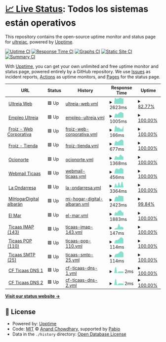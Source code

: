 # [📈 Live Status](https://ultreiac.github.io/monitor): <!--live status--> **Todos los sistemas están operativos**

This repository contains the open-source uptime monitor and status page for [ultreiac](https://ultreiac.github.io/monitor), powered by [Upptime](https://github.com/upptime/upptime).

[![Uptime CI](https://github.com/ultreiac/monitor/workflows/Uptime%20CI/badge.svg)](https://github.com/ultreiac/monitor/actions?query=workflow%3A%22Uptime+CI%22)
[![Response Time CI](https://github.com/ultreiac/monitor/workflows/Response%20Time%20CI/badge.svg)](https://github.com/ultreiac/monitor/actions?query=workflow%3A%22Response+Time+CI%22)
[![Graphs CI](https://github.com/ultreiac/monitor/workflows/Graphs%20CI/badge.svg)](https://github.com/ultreiac/monitor/actions?query=workflow%3A%22Graphs+CI%22)
[![Static Site CI](https://github.com/ultreiac/monitor/workflows/Static%20Site%20CI/badge.svg)](https://github.com/ultreiac/monitor/actions?query=workflow%3A%22Static+Site+CI%22)
[![Summary CI](https://github.com/ultreiac/monitor/workflows/Summary%20CI/badge.svg)](https://github.com/ultreiac/monitor/actions?query=workflow%3A%22Summary+CI%22)

With [Upptime](https://upptime.js.org), you can get your own unlimited and free uptime monitor and status page, powered entirely by a GitHub repository. We use [Issues](https://github.com/ultreiac/monitor/issues) as incident reports, [Actions](https://github.com/ultreiac/monitor/actions) as uptime monitors, and [Pages](https://ultreiac.github.io/monitor) for the status page.

<!--start: status pages-->
<!-- This summary is generated by Upptime (https://github.com/upptime/upptime) -->
<!-- Do not edit this manually, your changes will be overwritten -->
<!-- prettier-ignore -->
| URL | Status | History | Response Time | Uptime |
| --- | ------ | ------- | ------------- | ------ |
| <img alt="" src="https://icons.duckduckgo.com/ip3/ultreia.es.ico" height="13"> [Ultreia Web](https://ultreia.es) | 🟩 Up | [ultreia-web.yml](https://github.com/ultreiac/monitor/commits/HEAD/history/ultreia-web.yml) | <details><summary><img alt="Response time graph" src="./graphs/ultreia-web/response-time-week.png" height="20"> 2623ms</summary><br><a href="https://ultreiac.github.io/monitor/history/ultreia-web"><img alt="Response time 3083" src="https://img.shields.io/endpoint?url=https%3A%2F%2Fraw.githubusercontent.com%2Fultreiac%2Fmonitor%2FHEAD%2Fapi%2Fultreia-web%2Fresponse-time.json"></a><br><a href="https://ultreiac.github.io/monitor/history/ultreia-web"><img alt="24-hour response time 2772" src="https://img.shields.io/endpoint?url=https%3A%2F%2Fraw.githubusercontent.com%2Fultreiac%2Fmonitor%2FHEAD%2Fapi%2Fultreia-web%2Fresponse-time-day.json"></a><br><a href="https://ultreiac.github.io/monitor/history/ultreia-web"><img alt="7-day response time 2623" src="https://img.shields.io/endpoint?url=https%3A%2F%2Fraw.githubusercontent.com%2Fultreiac%2Fmonitor%2FHEAD%2Fapi%2Fultreia-web%2Fresponse-time-week.json"></a><br><a href="https://ultreiac.github.io/monitor/history/ultreia-web"><img alt="30-day response time 2728" src="https://img.shields.io/endpoint?url=https%3A%2F%2Fraw.githubusercontent.com%2Fultreiac%2Fmonitor%2FHEAD%2Fapi%2Fultreia-web%2Fresponse-time-month.json"></a><br><a href="https://ultreiac.github.io/monitor/history/ultreia-web"><img alt="1-year response time 3083" src="https://img.shields.io/endpoint?url=https%3A%2F%2Fraw.githubusercontent.com%2Fultreiac%2Fmonitor%2FHEAD%2Fapi%2Fultreia-web%2Fresponse-time-year.json"></a></details> | <details><summary><a href="https://ultreiac.github.io/monitor/history/ultreia-web">82.77%</a></summary><a href="https://ultreiac.github.io/monitor/history/ultreia-web"><img alt="All-time uptime 76.09%" src="https://img.shields.io/endpoint?url=https%3A%2F%2Fraw.githubusercontent.com%2Fultreiac%2Fmonitor%2FHEAD%2Fapi%2Fultreia-web%2Fuptime.json"></a><br><a href="https://ultreiac.github.io/monitor/history/ultreia-web"><img alt="24-hour uptime 100.00%" src="https://img.shields.io/endpoint?url=https%3A%2F%2Fraw.githubusercontent.com%2Fultreiac%2Fmonitor%2FHEAD%2Fapi%2Fultreia-web%2Fuptime-day.json"></a><br><a href="https://ultreiac.github.io/monitor/history/ultreia-web"><img alt="7-day uptime 82.77%" src="https://img.shields.io/endpoint?url=https%3A%2F%2Fraw.githubusercontent.com%2Fultreiac%2Fmonitor%2FHEAD%2Fapi%2Fultreia-web%2Fuptime-week.json"></a><br><a href="https://ultreiac.github.io/monitor/history/ultreia-web"><img alt="30-day uptime 0.00%" src="https://img.shields.io/endpoint?url=https%3A%2F%2Fraw.githubusercontent.com%2Fultreiac%2Fmonitor%2FHEAD%2Fapi%2Fultreia-web%2Fuptime-month.json"></a><br><a href="https://ultreiac.github.io/monitor/history/ultreia-web"><img alt="1-year uptime 76.09%" src="https://img.shields.io/endpoint?url=https%3A%2F%2Fraw.githubusercontent.com%2Fultreiac%2Fmonitor%2FHEAD%2Fapi%2Fultreia-web%2Fuptime-year.json"></a></details>
| <img alt="" src="https://icons.duckduckgo.com/ip3/empleo.ultreia.es.ico" height="13"> [Empleo Ultreia](https://empleo.ultreia.es/) | 🟩 Up | [empleo-ultreia.yml](https://github.com/ultreiac/monitor/commits/HEAD/history/empleo-ultreia.yml) | <details><summary><img alt="Response time graph" src="./graphs/empleo-ultreia/response-time-week.png" height="20"> 1005ms</summary><br><a href="https://ultreiac.github.io/monitor/history/empleo-ultreia"><img alt="Response time 1073" src="https://img.shields.io/endpoint?url=https%3A%2F%2Fraw.githubusercontent.com%2Fultreiac%2Fmonitor%2FHEAD%2Fapi%2Fempleo-ultreia%2Fresponse-time.json"></a><br><a href="https://ultreiac.github.io/monitor/history/empleo-ultreia"><img alt="24-hour response time 0" src="https://img.shields.io/endpoint?url=https%3A%2F%2Fraw.githubusercontent.com%2Fultreiac%2Fmonitor%2FHEAD%2Fapi%2Fempleo-ultreia%2Fresponse-time-day.json"></a><br><a href="https://ultreiac.github.io/monitor/history/empleo-ultreia"><img alt="7-day response time 1005" src="https://img.shields.io/endpoint?url=https%3A%2F%2Fraw.githubusercontent.com%2Fultreiac%2Fmonitor%2FHEAD%2Fapi%2Fempleo-ultreia%2Fresponse-time-week.json"></a><br><a href="https://ultreiac.github.io/monitor/history/empleo-ultreia"><img alt="30-day response time 1003" src="https://img.shields.io/endpoint?url=https%3A%2F%2Fraw.githubusercontent.com%2Fultreiac%2Fmonitor%2FHEAD%2Fapi%2Fempleo-ultreia%2Fresponse-time-month.json"></a><br><a href="https://ultreiac.github.io/monitor/history/empleo-ultreia"><img alt="1-year response time 1073" src="https://img.shields.io/endpoint?url=https%3A%2F%2Fraw.githubusercontent.com%2Fultreiac%2Fmonitor%2FHEAD%2Fapi%2Fempleo-ultreia%2Fresponse-time-year.json"></a></details> | <details><summary><a href="https://ultreiac.github.io/monitor/history/empleo-ultreia">100.00%</a></summary><a href="https://ultreiac.github.io/monitor/history/empleo-ultreia"><img alt="All-time uptime 100.00%" src="https://img.shields.io/endpoint?url=https%3A%2F%2Fraw.githubusercontent.com%2Fultreiac%2Fmonitor%2FHEAD%2Fapi%2Fempleo-ultreia%2Fuptime.json"></a><br><a href="https://ultreiac.github.io/monitor/history/empleo-ultreia"><img alt="24-hour uptime 100.00%" src="https://img.shields.io/endpoint?url=https%3A%2F%2Fraw.githubusercontent.com%2Fultreiac%2Fmonitor%2FHEAD%2Fapi%2Fempleo-ultreia%2Fuptime-day.json"></a><br><a href="https://ultreiac.github.io/monitor/history/empleo-ultreia"><img alt="7-day uptime 100.00%" src="https://img.shields.io/endpoint?url=https%3A%2F%2Fraw.githubusercontent.com%2Fultreiac%2Fmonitor%2FHEAD%2Fapi%2Fempleo-ultreia%2Fuptime-week.json"></a><br><a href="https://ultreiac.github.io/monitor/history/empleo-ultreia"><img alt="30-day uptime 100.00%" src="https://img.shields.io/endpoint?url=https%3A%2F%2Fraw.githubusercontent.com%2Fultreiac%2Fmonitor%2FHEAD%2Fapi%2Fempleo-ultreia%2Fuptime-month.json"></a><br><a href="https://ultreiac.github.io/monitor/history/empleo-ultreia"><img alt="1-year uptime 100.00%" src="https://img.shields.io/endpoint?url=https%3A%2F%2Fraw.githubusercontent.com%2Fultreiac%2Fmonitor%2FHEAD%2Fapi%2Fempleo-ultreia%2Fuptime-year.json"></a></details>
| <img alt="" src="https://icons.duckduckgo.com/ip3/froiz.es.ico" height="13"> [Froiz - Web Corporativa](https://froiz.es) | 🟩 Up | [froiz-web-corporativa.yml](https://github.com/ultreiac/monitor/commits/HEAD/history/froiz-web-corporativa.yml) | <details><summary><img alt="Response time graph" src="./graphs/froiz-web-corporativa/response-time-week.png" height="20"> 166ms</summary><br><a href="https://ultreiac.github.io/monitor/history/froiz-web-corporativa"><img alt="Response time 212" src="https://img.shields.io/endpoint?url=https%3A%2F%2Fraw.githubusercontent.com%2Fultreiac%2Fmonitor%2FHEAD%2Fapi%2Ffroiz-web-corporativa%2Fresponse-time.json"></a><br><a href="https://ultreiac.github.io/monitor/history/froiz-web-corporativa"><img alt="24-hour response time 0" src="https://img.shields.io/endpoint?url=https%3A%2F%2Fraw.githubusercontent.com%2Fultreiac%2Fmonitor%2FHEAD%2Fapi%2Ffroiz-web-corporativa%2Fresponse-time-day.json"></a><br><a href="https://ultreiac.github.io/monitor/history/froiz-web-corporativa"><img alt="7-day response time 166" src="https://img.shields.io/endpoint?url=https%3A%2F%2Fraw.githubusercontent.com%2Fultreiac%2Fmonitor%2FHEAD%2Fapi%2Ffroiz-web-corporativa%2Fresponse-time-week.json"></a><br><a href="https://ultreiac.github.io/monitor/history/froiz-web-corporativa"><img alt="30-day response time 218" src="https://img.shields.io/endpoint?url=https%3A%2F%2Fraw.githubusercontent.com%2Fultreiac%2Fmonitor%2FHEAD%2Fapi%2Ffroiz-web-corporativa%2Fresponse-time-month.json"></a><br><a href="https://ultreiac.github.io/monitor/history/froiz-web-corporativa"><img alt="1-year response time 212" src="https://img.shields.io/endpoint?url=https%3A%2F%2Fraw.githubusercontent.com%2Fultreiac%2Fmonitor%2FHEAD%2Fapi%2Ffroiz-web-corporativa%2Fresponse-time-year.json"></a></details> | <details><summary><a href="https://ultreiac.github.io/monitor/history/froiz-web-corporativa">100.00%</a></summary><a href="https://ultreiac.github.io/monitor/history/froiz-web-corporativa"><img alt="All-time uptime 100.00%" src="https://img.shields.io/endpoint?url=https%3A%2F%2Fraw.githubusercontent.com%2Fultreiac%2Fmonitor%2FHEAD%2Fapi%2Ffroiz-web-corporativa%2Fuptime.json"></a><br><a href="https://ultreiac.github.io/monitor/history/froiz-web-corporativa"><img alt="24-hour uptime 100.00%" src="https://img.shields.io/endpoint?url=https%3A%2F%2Fraw.githubusercontent.com%2Fultreiac%2Fmonitor%2FHEAD%2Fapi%2Ffroiz-web-corporativa%2Fuptime-day.json"></a><br><a href="https://ultreiac.github.io/monitor/history/froiz-web-corporativa"><img alt="7-day uptime 100.00%" src="https://img.shields.io/endpoint?url=https%3A%2F%2Fraw.githubusercontent.com%2Fultreiac%2Fmonitor%2FHEAD%2Fapi%2Ffroiz-web-corporativa%2Fuptime-week.json"></a><br><a href="https://ultreiac.github.io/monitor/history/froiz-web-corporativa"><img alt="30-day uptime 100.00%" src="https://img.shields.io/endpoint?url=https%3A%2F%2Fraw.githubusercontent.com%2Fultreiac%2Fmonitor%2FHEAD%2Fapi%2Ffroiz-web-corporativa%2Fuptime-month.json"></a><br><a href="https://ultreiac.github.io/monitor/history/froiz-web-corporativa"><img alt="1-year uptime 100.00%" src="https://img.shields.io/endpoint?url=https%3A%2F%2Fraw.githubusercontent.com%2Fultreiac%2Fmonitor%2FHEAD%2Fapi%2Ffroiz-web-corporativa%2Fuptime-year.json"></a></details>
| <img alt="" src="https://icons.duckduckgo.com/ip3/www.froiz.com.ico" height="13"> [Froiz - Tienda](https://www.froiz.com/shop/) | 🟩 Up | [froiz-tienda.yml](https://github.com/ultreiac/monitor/commits/HEAD/history/froiz-tienda.yml) | <details><summary><img alt="Response time graph" src="./graphs/froiz-tienda/response-time-week.png" height="20"> 677ms</summary><br><a href="https://ultreiac.github.io/monitor/history/froiz-tienda"><img alt="Response time 1199" src="https://img.shields.io/endpoint?url=https%3A%2F%2Fraw.githubusercontent.com%2Fultreiac%2Fmonitor%2FHEAD%2Fapi%2Ffroiz-tienda%2Fresponse-time.json"></a><br><a href="https://ultreiac.github.io/monitor/history/froiz-tienda"><img alt="24-hour response time 0" src="https://img.shields.io/endpoint?url=https%3A%2F%2Fraw.githubusercontent.com%2Fultreiac%2Fmonitor%2FHEAD%2Fapi%2Ffroiz-tienda%2Fresponse-time-day.json"></a><br><a href="https://ultreiac.github.io/monitor/history/froiz-tienda"><img alt="7-day response time 677" src="https://img.shields.io/endpoint?url=https%3A%2F%2Fraw.githubusercontent.com%2Fultreiac%2Fmonitor%2FHEAD%2Fapi%2Ffroiz-tienda%2Fresponse-time-week.json"></a><br><a href="https://ultreiac.github.io/monitor/history/froiz-tienda"><img alt="30-day response time 1019" src="https://img.shields.io/endpoint?url=https%3A%2F%2Fraw.githubusercontent.com%2Fultreiac%2Fmonitor%2FHEAD%2Fapi%2Ffroiz-tienda%2Fresponse-time-month.json"></a><br><a href="https://ultreiac.github.io/monitor/history/froiz-tienda"><img alt="1-year response time 1199" src="https://img.shields.io/endpoint?url=https%3A%2F%2Fraw.githubusercontent.com%2Fultreiac%2Fmonitor%2FHEAD%2Fapi%2Ffroiz-tienda%2Fresponse-time-year.json"></a></details> | <details><summary><a href="https://ultreiac.github.io/monitor/history/froiz-tienda">100.00%</a></summary><a href="https://ultreiac.github.io/monitor/history/froiz-tienda"><img alt="All-time uptime 100.00%" src="https://img.shields.io/endpoint?url=https%3A%2F%2Fraw.githubusercontent.com%2Fultreiac%2Fmonitor%2FHEAD%2Fapi%2Ffroiz-tienda%2Fuptime.json"></a><br><a href="https://ultreiac.github.io/monitor/history/froiz-tienda"><img alt="24-hour uptime 100.00%" src="https://img.shields.io/endpoint?url=https%3A%2F%2Fraw.githubusercontent.com%2Fultreiac%2Fmonitor%2FHEAD%2Fapi%2Ffroiz-tienda%2Fuptime-day.json"></a><br><a href="https://ultreiac.github.io/monitor/history/froiz-tienda"><img alt="7-day uptime 100.00%" src="https://img.shields.io/endpoint?url=https%3A%2F%2Fraw.githubusercontent.com%2Fultreiac%2Fmonitor%2FHEAD%2Fapi%2Ffroiz-tienda%2Fuptime-week.json"></a><br><a href="https://ultreiac.github.io/monitor/history/froiz-tienda"><img alt="30-day uptime 100.00%" src="https://img.shields.io/endpoint?url=https%3A%2F%2Fraw.githubusercontent.com%2Fultreiac%2Fmonitor%2FHEAD%2Fapi%2Ffroiz-tienda%2Fuptime-month.json"></a><br><a href="https://ultreiac.github.io/monitor/history/froiz-tienda"><img alt="1-year uptime 100.00%" src="https://img.shields.io/endpoint?url=https%3A%2F%2Fraw.githubusercontent.com%2Fultreiac%2Fmonitor%2FHEAD%2Fapi%2Ffroiz-tienda%2Fuptime-year.json"></a></details>
| <img alt="" src="https://icons.duckduckgo.com/ip3/salapelicano.ocionorte.com.ico" height="13"> [Ocionorte](https://salapelicano.ocionorte.com/) | 🟩 Up | [ocionorte.yml](https://github.com/ultreiac/monitor/commits/HEAD/history/ocionorte.yml) | <details><summary><img alt="Response time graph" src="./graphs/ocionorte/response-time-week.png" height="20"> 1368ms</summary><br><a href="https://ultreiac.github.io/monitor/history/ocionorte"><img alt="Response time 1433" src="https://img.shields.io/endpoint?url=https%3A%2F%2Fraw.githubusercontent.com%2Fultreiac%2Fmonitor%2FHEAD%2Fapi%2Focionorte%2Fresponse-time.json"></a><br><a href="https://ultreiac.github.io/monitor/history/ocionorte"><img alt="24-hour response time 0" src="https://img.shields.io/endpoint?url=https%3A%2F%2Fraw.githubusercontent.com%2Fultreiac%2Fmonitor%2FHEAD%2Fapi%2Focionorte%2Fresponse-time-day.json"></a><br><a href="https://ultreiac.github.io/monitor/history/ocionorte"><img alt="7-day response time 1368" src="https://img.shields.io/endpoint?url=https%3A%2F%2Fraw.githubusercontent.com%2Fultreiac%2Fmonitor%2FHEAD%2Fapi%2Focionorte%2Fresponse-time-week.json"></a><br><a href="https://ultreiac.github.io/monitor/history/ocionorte"><img alt="30-day response time 1476" src="https://img.shields.io/endpoint?url=https%3A%2F%2Fraw.githubusercontent.com%2Fultreiac%2Fmonitor%2FHEAD%2Fapi%2Focionorte%2Fresponse-time-month.json"></a><br><a href="https://ultreiac.github.io/monitor/history/ocionorte"><img alt="1-year response time 1433" src="https://img.shields.io/endpoint?url=https%3A%2F%2Fraw.githubusercontent.com%2Fultreiac%2Fmonitor%2FHEAD%2Fapi%2Focionorte%2Fresponse-time-year.json"></a></details> | <details><summary><a href="https://ultreiac.github.io/monitor/history/ocionorte">100.00%</a></summary><a href="https://ultreiac.github.io/monitor/history/ocionorte"><img alt="All-time uptime 99.78%" src="https://img.shields.io/endpoint?url=https%3A%2F%2Fraw.githubusercontent.com%2Fultreiac%2Fmonitor%2FHEAD%2Fapi%2Focionorte%2Fuptime.json"></a><br><a href="https://ultreiac.github.io/monitor/history/ocionorte"><img alt="24-hour uptime 100.00%" src="https://img.shields.io/endpoint?url=https%3A%2F%2Fraw.githubusercontent.com%2Fultreiac%2Fmonitor%2FHEAD%2Fapi%2Focionorte%2Fuptime-day.json"></a><br><a href="https://ultreiac.github.io/monitor/history/ocionorte"><img alt="7-day uptime 100.00%" src="https://img.shields.io/endpoint?url=https%3A%2F%2Fraw.githubusercontent.com%2Fultreiac%2Fmonitor%2FHEAD%2Fapi%2Focionorte%2Fuptime-week.json"></a><br><a href="https://ultreiac.github.io/monitor/history/ocionorte"><img alt="30-day uptime 100.00%" src="https://img.shields.io/endpoint?url=https%3A%2F%2Fraw.githubusercontent.com%2Fultreiac%2Fmonitor%2FHEAD%2Fapi%2Focionorte%2Fuptime-month.json"></a><br><a href="https://ultreiac.github.io/monitor/history/ocionorte"><img alt="1-year uptime 99.78%" src="https://img.shields.io/endpoint?url=https%3A%2F%2Fraw.githubusercontent.com%2Fultreiac%2Fmonitor%2FHEAD%2Fapi%2Focionorte%2Fuptime-year.json"></a></details>
| <img alt="" src="https://icons.duckduckgo.com/ip3/webmail.ticaas.net.ico" height="13"> [Webmail Ticaas](https://webmail.ticaas.net) | 🟩 Up | [webmail-ticaas.yml](https://github.com/ultreiac/monitor/commits/HEAD/history/webmail-ticaas.yml) | <details><summary><img alt="Response time graph" src="./graphs/webmail-ticaas/response-time-week.png" height="20"> 456ms</summary><br><a href="https://ultreiac.github.io/monitor/history/webmail-ticaas"><img alt="Response time 505" src="https://img.shields.io/endpoint?url=https%3A%2F%2Fraw.githubusercontent.com%2Fultreiac%2Fmonitor%2FHEAD%2Fapi%2Fwebmail-ticaas%2Fresponse-time.json"></a><br><a href="https://ultreiac.github.io/monitor/history/webmail-ticaas"><img alt="24-hour response time 0" src="https://img.shields.io/endpoint?url=https%3A%2F%2Fraw.githubusercontent.com%2Fultreiac%2Fmonitor%2FHEAD%2Fapi%2Fwebmail-ticaas%2Fresponse-time-day.json"></a><br><a href="https://ultreiac.github.io/monitor/history/webmail-ticaas"><img alt="7-day response time 456" src="https://img.shields.io/endpoint?url=https%3A%2F%2Fraw.githubusercontent.com%2Fultreiac%2Fmonitor%2FHEAD%2Fapi%2Fwebmail-ticaas%2Fresponse-time-week.json"></a><br><a href="https://ultreiac.github.io/monitor/history/webmail-ticaas"><img alt="30-day response time 482" src="https://img.shields.io/endpoint?url=https%3A%2F%2Fraw.githubusercontent.com%2Fultreiac%2Fmonitor%2FHEAD%2Fapi%2Fwebmail-ticaas%2Fresponse-time-month.json"></a><br><a href="https://ultreiac.github.io/monitor/history/webmail-ticaas"><img alt="1-year response time 505" src="https://img.shields.io/endpoint?url=https%3A%2F%2Fraw.githubusercontent.com%2Fultreiac%2Fmonitor%2FHEAD%2Fapi%2Fwebmail-ticaas%2Fresponse-time-year.json"></a></details> | <details><summary><a href="https://ultreiac.github.io/monitor/history/webmail-ticaas">100.00%</a></summary><a href="https://ultreiac.github.io/monitor/history/webmail-ticaas"><img alt="All-time uptime 100.00%" src="https://img.shields.io/endpoint?url=https%3A%2F%2Fraw.githubusercontent.com%2Fultreiac%2Fmonitor%2FHEAD%2Fapi%2Fwebmail-ticaas%2Fuptime.json"></a><br><a href="https://ultreiac.github.io/monitor/history/webmail-ticaas"><img alt="24-hour uptime 100.00%" src="https://img.shields.io/endpoint?url=https%3A%2F%2Fraw.githubusercontent.com%2Fultreiac%2Fmonitor%2FHEAD%2Fapi%2Fwebmail-ticaas%2Fuptime-day.json"></a><br><a href="https://ultreiac.github.io/monitor/history/webmail-ticaas"><img alt="7-day uptime 100.00%" src="https://img.shields.io/endpoint?url=https%3A%2F%2Fraw.githubusercontent.com%2Fultreiac%2Fmonitor%2FHEAD%2Fapi%2Fwebmail-ticaas%2Fuptime-week.json"></a><br><a href="https://ultreiac.github.io/monitor/history/webmail-ticaas"><img alt="30-day uptime 100.00%" src="https://img.shields.io/endpoint?url=https%3A%2F%2Fraw.githubusercontent.com%2Fultreiac%2Fmonitor%2FHEAD%2Fapi%2Fwebmail-ticaas%2Fuptime-month.json"></a><br><a href="https://ultreiac.github.io/monitor/history/webmail-ticaas"><img alt="1-year uptime 100.00%" src="https://img.shields.io/endpoint?url=https%3A%2F%2Fraw.githubusercontent.com%2Fultreiac%2Fmonitor%2FHEAD%2Fapi%2Fwebmail-ticaas%2Fuptime-year.json"></a></details>
| <img alt="" src="https://icons.duckduckgo.com/ip3/www.laondarresa.eus.ico" height="13"> [La Ondarresa](https://www.laondarresa.eus) | 🟩 Up | [la-ondarresa.yml](https://github.com/ultreiac/monitor/commits/HEAD/history/la-ondarresa.yml) | <details><summary><img alt="Response time graph" src="./graphs/la-ondarresa/response-time-week.png" height="20"> 3364ms</summary><br><a href="https://ultreiac.github.io/monitor/history/la-ondarresa"><img alt="Response time 4039" src="https://img.shields.io/endpoint?url=https%3A%2F%2Fraw.githubusercontent.com%2Fultreiac%2Fmonitor%2FHEAD%2Fapi%2Fla-ondarresa%2Fresponse-time.json"></a><br><a href="https://ultreiac.github.io/monitor/history/la-ondarresa"><img alt="24-hour response time 0" src="https://img.shields.io/endpoint?url=https%3A%2F%2Fraw.githubusercontent.com%2Fultreiac%2Fmonitor%2FHEAD%2Fapi%2Fla-ondarresa%2Fresponse-time-day.json"></a><br><a href="https://ultreiac.github.io/monitor/history/la-ondarresa"><img alt="7-day response time 3364" src="https://img.shields.io/endpoint?url=https%3A%2F%2Fraw.githubusercontent.com%2Fultreiac%2Fmonitor%2FHEAD%2Fapi%2Fla-ondarresa%2Fresponse-time-week.json"></a><br><a href="https://ultreiac.github.io/monitor/history/la-ondarresa"><img alt="30-day response time 3947" src="https://img.shields.io/endpoint?url=https%3A%2F%2Fraw.githubusercontent.com%2Fultreiac%2Fmonitor%2FHEAD%2Fapi%2Fla-ondarresa%2Fresponse-time-month.json"></a><br><a href="https://ultreiac.github.io/monitor/history/la-ondarresa"><img alt="1-year response time 4039" src="https://img.shields.io/endpoint?url=https%3A%2F%2Fraw.githubusercontent.com%2Fultreiac%2Fmonitor%2FHEAD%2Fapi%2Fla-ondarresa%2Fresponse-time-year.json"></a></details> | <details><summary><a href="https://ultreiac.github.io/monitor/history/la-ondarresa">100.00%</a></summary><a href="https://ultreiac.github.io/monitor/history/la-ondarresa"><img alt="All-time uptime 99.99%" src="https://img.shields.io/endpoint?url=https%3A%2F%2Fraw.githubusercontent.com%2Fultreiac%2Fmonitor%2FHEAD%2Fapi%2Fla-ondarresa%2Fuptime.json"></a><br><a href="https://ultreiac.github.io/monitor/history/la-ondarresa"><img alt="24-hour uptime 100.00%" src="https://img.shields.io/endpoint?url=https%3A%2F%2Fraw.githubusercontent.com%2Fultreiac%2Fmonitor%2FHEAD%2Fapi%2Fla-ondarresa%2Fuptime-day.json"></a><br><a href="https://ultreiac.github.io/monitor/history/la-ondarresa"><img alt="7-day uptime 100.00%" src="https://img.shields.io/endpoint?url=https%3A%2F%2Fraw.githubusercontent.com%2Fultreiac%2Fmonitor%2FHEAD%2Fapi%2Fla-ondarresa%2Fuptime-week.json"></a><br><a href="https://ultreiac.github.io/monitor/history/la-ondarresa"><img alt="30-day uptime 100.00%" src="https://img.shields.io/endpoint?url=https%3A%2F%2Fraw.githubusercontent.com%2Fultreiac%2Fmonitor%2FHEAD%2Fapi%2Fla-ondarresa%2Fuptime-month.json"></a><br><a href="https://ultreiac.github.io/monitor/history/la-ondarresa"><img alt="1-year uptime 99.99%" src="https://img.shields.io/endpoint?url=https%3A%2F%2Fraw.githubusercontent.com%2Fultreiac%2Fmonitor%2FHEAD%2Fapi%2Fla-ondarresa%2Fuptime-year.json"></a></details>
| <img alt="" src="https://icons.duckduckgo.com/ip3/www.mihogardigital.es.ico" height="13"> [MiHogarDigital albarán](https://www.mihogardigital.es) | 🟩 Up | [mi-hogar-digital-albaran.yml](https://github.com/ultreiac/monitor/commits/HEAD/history/mi-hogar-digital-albaran.yml) | <details><summary><img alt="Response time graph" src="./graphs/mi-hogar-digital-albaran/response-time-week.png" height="20"> 2423ms</summary><br><a href="https://ultreiac.github.io/monitor/history/mi-hogar-digital-albaran"><img alt="Response time 2743" src="https://img.shields.io/endpoint?url=https%3A%2F%2Fraw.githubusercontent.com%2Fultreiac%2Fmonitor%2FHEAD%2Fapi%2Fmi-hogar-digital-albaran%2Fresponse-time.json"></a><br><a href="https://ultreiac.github.io/monitor/history/mi-hogar-digital-albaran"><img alt="24-hour response time 2425" src="https://img.shields.io/endpoint?url=https%3A%2F%2Fraw.githubusercontent.com%2Fultreiac%2Fmonitor%2FHEAD%2Fapi%2Fmi-hogar-digital-albaran%2Fresponse-time-day.json"></a><br><a href="https://ultreiac.github.io/monitor/history/mi-hogar-digital-albaran"><img alt="7-day response time 2423" src="https://img.shields.io/endpoint?url=https%3A%2F%2Fraw.githubusercontent.com%2Fultreiac%2Fmonitor%2FHEAD%2Fapi%2Fmi-hogar-digital-albaran%2Fresponse-time-week.json"></a><br><a href="https://ultreiac.github.io/monitor/history/mi-hogar-digital-albaran"><img alt="30-day response time 2481" src="https://img.shields.io/endpoint?url=https%3A%2F%2Fraw.githubusercontent.com%2Fultreiac%2Fmonitor%2FHEAD%2Fapi%2Fmi-hogar-digital-albaran%2Fresponse-time-month.json"></a><br><a href="https://ultreiac.github.io/monitor/history/mi-hogar-digital-albaran"><img alt="1-year response time 2743" src="https://img.shields.io/endpoint?url=https%3A%2F%2Fraw.githubusercontent.com%2Fultreiac%2Fmonitor%2FHEAD%2Fapi%2Fmi-hogar-digital-albaran%2Fresponse-time-year.json"></a></details> | <details><summary><a href="https://ultreiac.github.io/monitor/history/mi-hogar-digital-albaran">99.84%</a></summary><a href="https://ultreiac.github.io/monitor/history/mi-hogar-digital-albaran"><img alt="All-time uptime 99.42%" src="https://img.shields.io/endpoint?url=https%3A%2F%2Fraw.githubusercontent.com%2Fultreiac%2Fmonitor%2FHEAD%2Fapi%2Fmi-hogar-digital-albaran%2Fuptime.json"></a><br><a href="https://ultreiac.github.io/monitor/history/mi-hogar-digital-albaran"><img alt="24-hour uptime 98.88%" src="https://img.shields.io/endpoint?url=https%3A%2F%2Fraw.githubusercontent.com%2Fultreiac%2Fmonitor%2FHEAD%2Fapi%2Fmi-hogar-digital-albaran%2Fuptime-day.json"></a><br><a href="https://ultreiac.github.io/monitor/history/mi-hogar-digital-albaran"><img alt="7-day uptime 99.84%" src="https://img.shields.io/endpoint?url=https%3A%2F%2Fraw.githubusercontent.com%2Fultreiac%2Fmonitor%2FHEAD%2Fapi%2Fmi-hogar-digital-albaran%2Fuptime-week.json"></a><br><a href="https://ultreiac.github.io/monitor/history/mi-hogar-digital-albaran"><img alt="30-day uptime 99.91%" src="https://img.shields.io/endpoint?url=https%3A%2F%2Fraw.githubusercontent.com%2Fultreiac%2Fmonitor%2FHEAD%2Fapi%2Fmi-hogar-digital-albaran%2Fuptime-month.json"></a><br><a href="https://ultreiac.github.io/monitor/history/mi-hogar-digital-albaran"><img alt="1-year uptime 99.42%" src="https://img.shields.io/endpoint?url=https%3A%2F%2Fraw.githubusercontent.com%2Fultreiac%2Fmonitor%2FHEAD%2Fapi%2Fmi-hogar-digital-albaran%2Fuptime-year.json"></a></details>
| <img alt="" src="https://icons.duckduckgo.com/ip3/elmar.es.ico" height="13"> [El Mar](https://elmar.es) | 🟩 Up | [el-mar.yml](https://github.com/ultreiac/monitor/commits/HEAD/history/el-mar.yml) | <details><summary><img alt="Response time graph" src="./graphs/el-mar/response-time-week.png" height="20"> 1883ms</summary><br><a href="https://ultreiac.github.io/monitor/history/el-mar"><img alt="Response time 2003" src="https://img.shields.io/endpoint?url=https%3A%2F%2Fraw.githubusercontent.com%2Fultreiac%2Fmonitor%2FHEAD%2Fapi%2Fel-mar%2Fresponse-time.json"></a><br><a href="https://ultreiac.github.io/monitor/history/el-mar"><img alt="24-hour response time 1599" src="https://img.shields.io/endpoint?url=https%3A%2F%2Fraw.githubusercontent.com%2Fultreiac%2Fmonitor%2FHEAD%2Fapi%2Fel-mar%2Fresponse-time-day.json"></a><br><a href="https://ultreiac.github.io/monitor/history/el-mar"><img alt="7-day response time 1883" src="https://img.shields.io/endpoint?url=https%3A%2F%2Fraw.githubusercontent.com%2Fultreiac%2Fmonitor%2FHEAD%2Fapi%2Fel-mar%2Fresponse-time-week.json"></a><br><a href="https://ultreiac.github.io/monitor/history/el-mar"><img alt="30-day response time 1957" src="https://img.shields.io/endpoint?url=https%3A%2F%2Fraw.githubusercontent.com%2Fultreiac%2Fmonitor%2FHEAD%2Fapi%2Fel-mar%2Fresponse-time-month.json"></a><br><a href="https://ultreiac.github.io/monitor/history/el-mar"><img alt="1-year response time 2003" src="https://img.shields.io/endpoint?url=https%3A%2F%2Fraw.githubusercontent.com%2Fultreiac%2Fmonitor%2FHEAD%2Fapi%2Fel-mar%2Fresponse-time-year.json"></a></details> | <details><summary><a href="https://ultreiac.github.io/monitor/history/el-mar">100.00%</a></summary><a href="https://ultreiac.github.io/monitor/history/el-mar"><img alt="All-time uptime 100.00%" src="https://img.shields.io/endpoint?url=https%3A%2F%2Fraw.githubusercontent.com%2Fultreiac%2Fmonitor%2FHEAD%2Fapi%2Fel-mar%2Fuptime.json"></a><br><a href="https://ultreiac.github.io/monitor/history/el-mar"><img alt="24-hour uptime 100.00%" src="https://img.shields.io/endpoint?url=https%3A%2F%2Fraw.githubusercontent.com%2Fultreiac%2Fmonitor%2FHEAD%2Fapi%2Fel-mar%2Fuptime-day.json"></a><br><a href="https://ultreiac.github.io/monitor/history/el-mar"><img alt="7-day uptime 100.00%" src="https://img.shields.io/endpoint?url=https%3A%2F%2Fraw.githubusercontent.com%2Fultreiac%2Fmonitor%2FHEAD%2Fapi%2Fel-mar%2Fuptime-week.json"></a><br><a href="https://ultreiac.github.io/monitor/history/el-mar"><img alt="30-day uptime 100.00%" src="https://img.shields.io/endpoint?url=https%3A%2F%2Fraw.githubusercontent.com%2Fultreiac%2Fmonitor%2FHEAD%2Fapi%2Fel-mar%2Fuptime-month.json"></a><br><a href="https://ultreiac.github.io/monitor/history/el-mar"><img alt="1-year uptime 100.00%" src="https://img.shields.io/endpoint?url=https%3A%2F%2Fraw.githubusercontent.com%2Fultreiac%2Fmonitor%2FHEAD%2Fapi%2Fel-mar%2Fuptime-year.json"></a></details>
| <img alt="" src="https://icons.duckduckgo.com/ip3/null.ico" height="13"> [Ticaas IMAP (143)](mail.ticaas.net) | 🟩 Up | [ticaas-imap-143.yml](https://github.com/ultreiac/monitor/commits/HEAD/history/ticaas-imap-143.yml) | <details><summary><img alt="Response time graph" src="./graphs/ticaas-imap-143/response-time-week.png" height="20"> 147ms</summary><br><a href="https://ultreiac.github.io/monitor/history/ticaas-imap-143"><img alt="Response time 132" src="https://img.shields.io/endpoint?url=https%3A%2F%2Fraw.githubusercontent.com%2Fultreiac%2Fmonitor%2FHEAD%2Fapi%2Fticaas-imap-143%2Fresponse-time.json"></a><br><a href="https://ultreiac.github.io/monitor/history/ticaas-imap-143"><img alt="24-hour response time 0" src="https://img.shields.io/endpoint?url=https%3A%2F%2Fraw.githubusercontent.com%2Fultreiac%2Fmonitor%2FHEAD%2Fapi%2Fticaas-imap-143%2Fresponse-time-day.json"></a><br><a href="https://ultreiac.github.io/monitor/history/ticaas-imap-143"><img alt="7-day response time 147" src="https://img.shields.io/endpoint?url=https%3A%2F%2Fraw.githubusercontent.com%2Fultreiac%2Fmonitor%2FHEAD%2Fapi%2Fticaas-imap-143%2Fresponse-time-week.json"></a><br><a href="https://ultreiac.github.io/monitor/history/ticaas-imap-143"><img alt="30-day response time 124" src="https://img.shields.io/endpoint?url=https%3A%2F%2Fraw.githubusercontent.com%2Fultreiac%2Fmonitor%2FHEAD%2Fapi%2Fticaas-imap-143%2Fresponse-time-month.json"></a><br><a href="https://ultreiac.github.io/monitor/history/ticaas-imap-143"><img alt="1-year response time 132" src="https://img.shields.io/endpoint?url=https%3A%2F%2Fraw.githubusercontent.com%2Fultreiac%2Fmonitor%2FHEAD%2Fapi%2Fticaas-imap-143%2Fresponse-time-year.json"></a></details> | <details><summary><a href="https://ultreiac.github.io/monitor/history/ticaas-imap-143">100.00%</a></summary><a href="https://ultreiac.github.io/monitor/history/ticaas-imap-143"><img alt="All-time uptime 100.00%" src="https://img.shields.io/endpoint?url=https%3A%2F%2Fraw.githubusercontent.com%2Fultreiac%2Fmonitor%2FHEAD%2Fapi%2Fticaas-imap-143%2Fuptime.json"></a><br><a href="https://ultreiac.github.io/monitor/history/ticaas-imap-143"><img alt="24-hour uptime 100.00%" src="https://img.shields.io/endpoint?url=https%3A%2F%2Fraw.githubusercontent.com%2Fultreiac%2Fmonitor%2FHEAD%2Fapi%2Fticaas-imap-143%2Fuptime-day.json"></a><br><a href="https://ultreiac.github.io/monitor/history/ticaas-imap-143"><img alt="7-day uptime 100.00%" src="https://img.shields.io/endpoint?url=https%3A%2F%2Fraw.githubusercontent.com%2Fultreiac%2Fmonitor%2FHEAD%2Fapi%2Fticaas-imap-143%2Fuptime-week.json"></a><br><a href="https://ultreiac.github.io/monitor/history/ticaas-imap-143"><img alt="30-day uptime 100.00%" src="https://img.shields.io/endpoint?url=https%3A%2F%2Fraw.githubusercontent.com%2Fultreiac%2Fmonitor%2FHEAD%2Fapi%2Fticaas-imap-143%2Fuptime-month.json"></a><br><a href="https://ultreiac.github.io/monitor/history/ticaas-imap-143"><img alt="1-year uptime 100.00%" src="https://img.shields.io/endpoint?url=https%3A%2F%2Fraw.githubusercontent.com%2Fultreiac%2Fmonitor%2FHEAD%2Fapi%2Fticaas-imap-143%2Fuptime-year.json"></a></details>
| <img alt="" src="https://icons.duckduckgo.com/ip3/null.ico" height="13"> [Ticaas POP (110)](mail.ticaas.net) | 🟩 Up | [ticaas-pop-110.yml](https://github.com/ultreiac/monitor/commits/HEAD/history/ticaas-pop-110.yml) | <details><summary><img alt="Response time graph" src="./graphs/ticaas-pop-110/response-time-week.png" height="20"> 114ms</summary><br><a href="https://ultreiac.github.io/monitor/history/ticaas-pop-110"><img alt="Response time 131" src="https://img.shields.io/endpoint?url=https%3A%2F%2Fraw.githubusercontent.com%2Fultreiac%2Fmonitor%2FHEAD%2Fapi%2Fticaas-pop-110%2Fresponse-time.json"></a><br><a href="https://ultreiac.github.io/monitor/history/ticaas-pop-110"><img alt="24-hour response time 0" src="https://img.shields.io/endpoint?url=https%3A%2F%2Fraw.githubusercontent.com%2Fultreiac%2Fmonitor%2FHEAD%2Fapi%2Fticaas-pop-110%2Fresponse-time-day.json"></a><br><a href="https://ultreiac.github.io/monitor/history/ticaas-pop-110"><img alt="7-day response time 114" src="https://img.shields.io/endpoint?url=https%3A%2F%2Fraw.githubusercontent.com%2Fultreiac%2Fmonitor%2FHEAD%2Fapi%2Fticaas-pop-110%2Fresponse-time-week.json"></a><br><a href="https://ultreiac.github.io/monitor/history/ticaas-pop-110"><img alt="30-day response time 124" src="https://img.shields.io/endpoint?url=https%3A%2F%2Fraw.githubusercontent.com%2Fultreiac%2Fmonitor%2FHEAD%2Fapi%2Fticaas-pop-110%2Fresponse-time-month.json"></a><br><a href="https://ultreiac.github.io/monitor/history/ticaas-pop-110"><img alt="1-year response time 131" src="https://img.shields.io/endpoint?url=https%3A%2F%2Fraw.githubusercontent.com%2Fultreiac%2Fmonitor%2FHEAD%2Fapi%2Fticaas-pop-110%2Fresponse-time-year.json"></a></details> | <details><summary><a href="https://ultreiac.github.io/monitor/history/ticaas-pop-110">100.00%</a></summary><a href="https://ultreiac.github.io/monitor/history/ticaas-pop-110"><img alt="All-time uptime 100.00%" src="https://img.shields.io/endpoint?url=https%3A%2F%2Fraw.githubusercontent.com%2Fultreiac%2Fmonitor%2FHEAD%2Fapi%2Fticaas-pop-110%2Fuptime.json"></a><br><a href="https://ultreiac.github.io/monitor/history/ticaas-pop-110"><img alt="24-hour uptime 100.00%" src="https://img.shields.io/endpoint?url=https%3A%2F%2Fraw.githubusercontent.com%2Fultreiac%2Fmonitor%2FHEAD%2Fapi%2Fticaas-pop-110%2Fuptime-day.json"></a><br><a href="https://ultreiac.github.io/monitor/history/ticaas-pop-110"><img alt="7-day uptime 100.00%" src="https://img.shields.io/endpoint?url=https%3A%2F%2Fraw.githubusercontent.com%2Fultreiac%2Fmonitor%2FHEAD%2Fapi%2Fticaas-pop-110%2Fuptime-week.json"></a><br><a href="https://ultreiac.github.io/monitor/history/ticaas-pop-110"><img alt="30-day uptime 100.00%" src="https://img.shields.io/endpoint?url=https%3A%2F%2Fraw.githubusercontent.com%2Fultreiac%2Fmonitor%2FHEAD%2Fapi%2Fticaas-pop-110%2Fuptime-month.json"></a><br><a href="https://ultreiac.github.io/monitor/history/ticaas-pop-110"><img alt="1-year uptime 100.00%" src="https://img.shields.io/endpoint?url=https%3A%2F%2Fraw.githubusercontent.com%2Fultreiac%2Fmonitor%2FHEAD%2Fapi%2Fticaas-pop-110%2Fuptime-year.json"></a></details>
| <img alt="" src="https://icons.duckduckgo.com/ip3/null.ico" height="13"> [Ticaas SMTP (25)](smtp.ticaas.net) | 🟩 Up | [ticaas-smtp-25.yml](https://github.com/ultreiac/monitor/commits/HEAD/history/ticaas-smtp-25.yml) | <details><summary><img alt="Response time graph" src="./graphs/ticaas-smtp-25/response-time-week.png" height="20"> 114ms</summary><br><a href="https://ultreiac.github.io/monitor/history/ticaas-smtp-25"><img alt="Response time 129" src="https://img.shields.io/endpoint?url=https%3A%2F%2Fraw.githubusercontent.com%2Fultreiac%2Fmonitor%2FHEAD%2Fapi%2Fticaas-smtp-25%2Fresponse-time.json"></a><br><a href="https://ultreiac.github.io/monitor/history/ticaas-smtp-25"><img alt="24-hour response time 0" src="https://img.shields.io/endpoint?url=https%3A%2F%2Fraw.githubusercontent.com%2Fultreiac%2Fmonitor%2FHEAD%2Fapi%2Fticaas-smtp-25%2Fresponse-time-day.json"></a><br><a href="https://ultreiac.github.io/monitor/history/ticaas-smtp-25"><img alt="7-day response time 114" src="https://img.shields.io/endpoint?url=https%3A%2F%2Fraw.githubusercontent.com%2Fultreiac%2Fmonitor%2FHEAD%2Fapi%2Fticaas-smtp-25%2Fresponse-time-week.json"></a><br><a href="https://ultreiac.github.io/monitor/history/ticaas-smtp-25"><img alt="30-day response time 117" src="https://img.shields.io/endpoint?url=https%3A%2F%2Fraw.githubusercontent.com%2Fultreiac%2Fmonitor%2FHEAD%2Fapi%2Fticaas-smtp-25%2Fresponse-time-month.json"></a><br><a href="https://ultreiac.github.io/monitor/history/ticaas-smtp-25"><img alt="1-year response time 129" src="https://img.shields.io/endpoint?url=https%3A%2F%2Fraw.githubusercontent.com%2Fultreiac%2Fmonitor%2FHEAD%2Fapi%2Fticaas-smtp-25%2Fresponse-time-year.json"></a></details> | <details><summary><a href="https://ultreiac.github.io/monitor/history/ticaas-smtp-25">100.00%</a></summary><a href="https://ultreiac.github.io/monitor/history/ticaas-smtp-25"><img alt="All-time uptime 100.00%" src="https://img.shields.io/endpoint?url=https%3A%2F%2Fraw.githubusercontent.com%2Fultreiac%2Fmonitor%2FHEAD%2Fapi%2Fticaas-smtp-25%2Fuptime.json"></a><br><a href="https://ultreiac.github.io/monitor/history/ticaas-smtp-25"><img alt="24-hour uptime 100.00%" src="https://img.shields.io/endpoint?url=https%3A%2F%2Fraw.githubusercontent.com%2Fultreiac%2Fmonitor%2FHEAD%2Fapi%2Fticaas-smtp-25%2Fuptime-day.json"></a><br><a href="https://ultreiac.github.io/monitor/history/ticaas-smtp-25"><img alt="7-day uptime 100.00%" src="https://img.shields.io/endpoint?url=https%3A%2F%2Fraw.githubusercontent.com%2Fultreiac%2Fmonitor%2FHEAD%2Fapi%2Fticaas-smtp-25%2Fuptime-week.json"></a><br><a href="https://ultreiac.github.io/monitor/history/ticaas-smtp-25"><img alt="30-day uptime 100.00%" src="https://img.shields.io/endpoint?url=https%3A%2F%2Fraw.githubusercontent.com%2Fultreiac%2Fmonitor%2FHEAD%2Fapi%2Fticaas-smtp-25%2Fuptime-month.json"></a><br><a href="https://ultreiac.github.io/monitor/history/ticaas-smtp-25"><img alt="1-year uptime 100.00%" src="https://img.shields.io/endpoint?url=https%3A%2F%2Fraw.githubusercontent.com%2Fultreiac%2Fmonitor%2FHEAD%2Fapi%2Fticaas-smtp-25%2Fuptime-year.json"></a></details>
| <img alt="" src="https://icons.duckduckgo.com/ip3/null.ico" height="13"> [CF Ticaas DNS 1](kianchau.ns.cloudflare.com) | 🟩 Up | [cf-ticaas-dns-1.yml](https://github.com/ultreiac/monitor/commits/HEAD/history/cf-ticaas-dns-1.yml) | <details><summary><img alt="Response time graph" src="./graphs/cf-ticaas-dns-1/response-time-week.png" height="20"> 2ms</summary><br><a href="https://ultreiac.github.io/monitor/history/cf-ticaas-dns-1"><img alt="Response time 6" src="https://img.shields.io/endpoint?url=https%3A%2F%2Fraw.githubusercontent.com%2Fultreiac%2Fmonitor%2FHEAD%2Fapi%2Fcf-ticaas-dns-1%2Fresponse-time.json"></a><br><a href="https://ultreiac.github.io/monitor/history/cf-ticaas-dns-1"><img alt="24-hour response time 0" src="https://img.shields.io/endpoint?url=https%3A%2F%2Fraw.githubusercontent.com%2Fultreiac%2Fmonitor%2FHEAD%2Fapi%2Fcf-ticaas-dns-1%2Fresponse-time-day.json"></a><br><a href="https://ultreiac.github.io/monitor/history/cf-ticaas-dns-1"><img alt="7-day response time 2" src="https://img.shields.io/endpoint?url=https%3A%2F%2Fraw.githubusercontent.com%2Fultreiac%2Fmonitor%2FHEAD%2Fapi%2Fcf-ticaas-dns-1%2Fresponse-time-week.json"></a><br><a href="https://ultreiac.github.io/monitor/history/cf-ticaas-dns-1"><img alt="30-day response time 5" src="https://img.shields.io/endpoint?url=https%3A%2F%2Fraw.githubusercontent.com%2Fultreiac%2Fmonitor%2FHEAD%2Fapi%2Fcf-ticaas-dns-1%2Fresponse-time-month.json"></a><br><a href="https://ultreiac.github.io/monitor/history/cf-ticaas-dns-1"><img alt="1-year response time 6" src="https://img.shields.io/endpoint?url=https%3A%2F%2Fraw.githubusercontent.com%2Fultreiac%2Fmonitor%2FHEAD%2Fapi%2Fcf-ticaas-dns-1%2Fresponse-time-year.json"></a></details> | <details><summary><a href="https://ultreiac.github.io/monitor/history/cf-ticaas-dns-1">100.00%</a></summary><a href="https://ultreiac.github.io/monitor/history/cf-ticaas-dns-1"><img alt="All-time uptime 100.00%" src="https://img.shields.io/endpoint?url=https%3A%2F%2Fraw.githubusercontent.com%2Fultreiac%2Fmonitor%2FHEAD%2Fapi%2Fcf-ticaas-dns-1%2Fuptime.json"></a><br><a href="https://ultreiac.github.io/monitor/history/cf-ticaas-dns-1"><img alt="24-hour uptime 100.00%" src="https://img.shields.io/endpoint?url=https%3A%2F%2Fraw.githubusercontent.com%2Fultreiac%2Fmonitor%2FHEAD%2Fapi%2Fcf-ticaas-dns-1%2Fuptime-day.json"></a><br><a href="https://ultreiac.github.io/monitor/history/cf-ticaas-dns-1"><img alt="7-day uptime 100.00%" src="https://img.shields.io/endpoint?url=https%3A%2F%2Fraw.githubusercontent.com%2Fultreiac%2Fmonitor%2FHEAD%2Fapi%2Fcf-ticaas-dns-1%2Fuptime-week.json"></a><br><a href="https://ultreiac.github.io/monitor/history/cf-ticaas-dns-1"><img alt="30-day uptime 100.00%" src="https://img.shields.io/endpoint?url=https%3A%2F%2Fraw.githubusercontent.com%2Fultreiac%2Fmonitor%2FHEAD%2Fapi%2Fcf-ticaas-dns-1%2Fuptime-month.json"></a><br><a href="https://ultreiac.github.io/monitor/history/cf-ticaas-dns-1"><img alt="1-year uptime 100.00%" src="https://img.shields.io/endpoint?url=https%3A%2F%2Fraw.githubusercontent.com%2Fultreiac%2Fmonitor%2FHEAD%2Fapi%2Fcf-ticaas-dns-1%2Fuptime-year.json"></a></details>
| <img alt="" src="https://icons.duckduckgo.com/ip3/null.ico" height="13"> [CF Ticaas DNS 2](naomi.ns.cloudflare.com) | 🟩 Up | [cf-ticaas-dns-2.yml](https://github.com/ultreiac/monitor/commits/HEAD/history/cf-ticaas-dns-2.yml) | <details><summary><img alt="Response time graph" src="./graphs/cf-ticaas-dns-2/response-time-week.png" height="20"> 2ms</summary><br><a href="https://ultreiac.github.io/monitor/history/cf-ticaas-dns-2"><img alt="Response time 4" src="https://img.shields.io/endpoint?url=https%3A%2F%2Fraw.githubusercontent.com%2Fultreiac%2Fmonitor%2FHEAD%2Fapi%2Fcf-ticaas-dns-2%2Fresponse-time.json"></a><br><a href="https://ultreiac.github.io/monitor/history/cf-ticaas-dns-2"><img alt="24-hour response time 0" src="https://img.shields.io/endpoint?url=https%3A%2F%2Fraw.githubusercontent.com%2Fultreiac%2Fmonitor%2FHEAD%2Fapi%2Fcf-ticaas-dns-2%2Fresponse-time-day.json"></a><br><a href="https://ultreiac.github.io/monitor/history/cf-ticaas-dns-2"><img alt="7-day response time 2" src="https://img.shields.io/endpoint?url=https%3A%2F%2Fraw.githubusercontent.com%2Fultreiac%2Fmonitor%2FHEAD%2Fapi%2Fcf-ticaas-dns-2%2Fresponse-time-week.json"></a><br><a href="https://ultreiac.github.io/monitor/history/cf-ticaas-dns-2"><img alt="30-day response time 3" src="https://img.shields.io/endpoint?url=https%3A%2F%2Fraw.githubusercontent.com%2Fultreiac%2Fmonitor%2FHEAD%2Fapi%2Fcf-ticaas-dns-2%2Fresponse-time-month.json"></a><br><a href="https://ultreiac.github.io/monitor/history/cf-ticaas-dns-2"><img alt="1-year response time 4" src="https://img.shields.io/endpoint?url=https%3A%2F%2Fraw.githubusercontent.com%2Fultreiac%2Fmonitor%2FHEAD%2Fapi%2Fcf-ticaas-dns-2%2Fresponse-time-year.json"></a></details> | <details><summary><a href="https://ultreiac.github.io/monitor/history/cf-ticaas-dns-2">100.00%</a></summary><a href="https://ultreiac.github.io/monitor/history/cf-ticaas-dns-2"><img alt="All-time uptime 100.00%" src="https://img.shields.io/endpoint?url=https%3A%2F%2Fraw.githubusercontent.com%2Fultreiac%2Fmonitor%2FHEAD%2Fapi%2Fcf-ticaas-dns-2%2Fuptime.json"></a><br><a href="https://ultreiac.github.io/monitor/history/cf-ticaas-dns-2"><img alt="24-hour uptime 100.00%" src="https://img.shields.io/endpoint?url=https%3A%2F%2Fraw.githubusercontent.com%2Fultreiac%2Fmonitor%2FHEAD%2Fapi%2Fcf-ticaas-dns-2%2Fuptime-day.json"></a><br><a href="https://ultreiac.github.io/monitor/history/cf-ticaas-dns-2"><img alt="7-day uptime 100.00%" src="https://img.shields.io/endpoint?url=https%3A%2F%2Fraw.githubusercontent.com%2Fultreiac%2Fmonitor%2FHEAD%2Fapi%2Fcf-ticaas-dns-2%2Fuptime-week.json"></a><br><a href="https://ultreiac.github.io/monitor/history/cf-ticaas-dns-2"><img alt="30-day uptime 100.00%" src="https://img.shields.io/endpoint?url=https%3A%2F%2Fraw.githubusercontent.com%2Fultreiac%2Fmonitor%2FHEAD%2Fapi%2Fcf-ticaas-dns-2%2Fuptime-month.json"></a><br><a href="https://ultreiac.github.io/monitor/history/cf-ticaas-dns-2"><img alt="1-year uptime 100.00%" src="https://img.shields.io/endpoint?url=https%3A%2F%2Fraw.githubusercontent.com%2Fultreiac%2Fmonitor%2FHEAD%2Fapi%2Fcf-ticaas-dns-2%2Fuptime-year.json"></a></details>

<!--end: status pages-->

[**Visit our status website →**](https://ultreiac.github.io/monitor)

## 📄 License

- Powered by: [Upptime](https://github.com/upptime/upptime)
- Code: [MIT](./LICENSE) © [Anand Chowdhary](https://anandchowdhary.com), supported by [Pabio](https://pabio.com)
- Data in the `./history` directory: [Open Database License](https://opendatacommons.org/licenses/odbl/1-0/)
